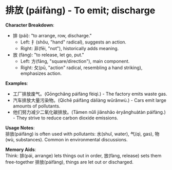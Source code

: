 # **排放 (páifàng) - To emit; discharge**

**Character Breakdown**:  
- 排 (pái): "to arrange, row, discharge."
  - Left: 扌(shǒu, "hand" radical), suggests an action.
  - Right: 非(fēi, "not"), historically adds meaning.  
- 放 (fàng): "to release, let go, put."
  - Left: 方(fāng, "square/direction"), main component.
  - Right: 攵(pū, "action" radical, resembling a hand striking), emphasizes action.

**Examples**:  
- 工厂排放废气。(Gōngchǎng páifàng fèiqì.) - The factory emits waste gas.  
- 汽车排放大量污染物。(Qìchē páifàng dàliàng wūrǎnwù.) - Cars emit large amounts of pollutants.  
- 他们努力减少二氧化碳排放。(Tāmen nǔlì jiǎnshǎo èryǎnghuàtàn páifàng.) - They strive to reduce carbon dioxide emissions.

**Usage Notes**:  
排放(páifàng) is often used with pollutants: 水(shuǐ, water), 气(qì, gas), 物(wù, substances). Common in environmental discussions.

**Memory Aids**:  
Think: 排(pái, arrange) lets things out in order, 放(fàng, release) sets them free-together 排放(páifàng), things are let out or discharged.